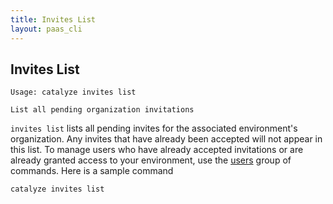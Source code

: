 ```yaml
---
title: Invites List
layout: paas_cli
---
```


## Invites List

```
Usage: catalyze invites list

List all pending organization invitations
```

`invites list` lists all pending invites for the associated environment's organization. Any invites that have already been accepted will not appear in this list. To manage users who have already accepted invitations or are already granted access to your environment, use the [users](#users) group of commands. Here is a sample command

```
catalyze invites list
```
